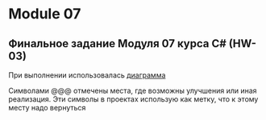 ﻿# Module 07
## Финальное задание Модуля 07 курса C# (HW-03)
При выполнении использовалась [диаграмма](https://itsourcecode.com/uml/e-commerce-website-class-diagram-uml/)

Символами @@@ отмечены места, где возможны улучшения или иная реализация. Эти символы в проектах использую как метку, что к этому месту надо вернуться